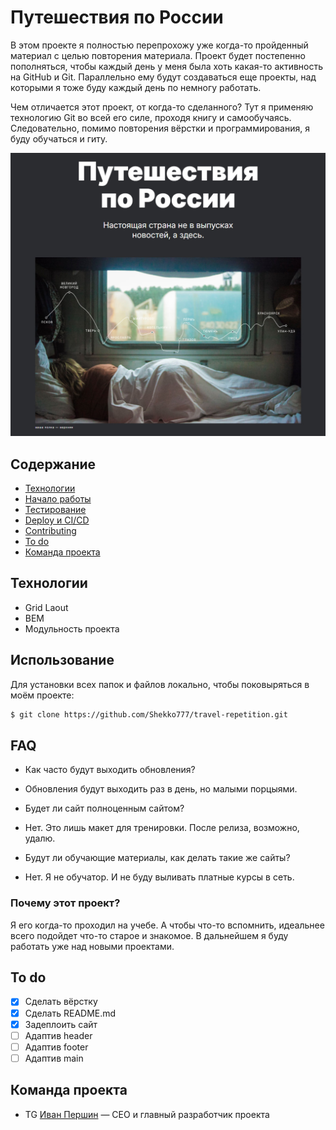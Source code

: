 # Путешествия по России
В этом проекте я полностью перепрохожу уже когда-то пройденный материал с целью повторения материала. Проект будет постепенно пополняться, чтобы каждый день у меня была хоть какая-то активность на GitHub и Git. Параллельно ему будут создаваться еще проекты, над которыми я тоже буду каждый день по немногу работать.

Чем отличается этот проект, от когда-то сделанного? Тут я применяю технологию Git во всей его силе, проходя книгу и самообучаясь. Следовательно, помимо повторения вёрстки и программирования, я буду обучаться и гиту.

<div align="center" ><img src="./images/README/1.jpg" width="580" /></div>

## Содержание
- [Технологии](#технологии)
- [Начало работы](#начало-работы)
- [Тестирование](#тестирование)
- [Deploy и CI/CD](#deploy-и-ci/cd)
- [Contributing](#contributing)
- [To do](#to-do)
- [Команда проекта](#команда-проекта)

## Технологии
- Grid Laout
- BEM
- Модульность проекта

## Использование
Для установки всех папок и файлов локально, чтобы поковыряться в моём проекте:
```sh
$ git clone https://github.com/Shekko777/travel-repetition.git
```

## FAQ 
- Как часто будут выходить обновления?
- Обновления будут выходить раз в день, но малыми порцыями.

- Будет ли сайт полноценным сайтом?
- Нет. Это лишь макет для тренировки. После релиза, возможно, удалю.

- Будут ли обучающие материалы, как делать такие же сайты?
- Нет. Я не обучатор. И не буду выливать платные курсы в сеть.

### Почему этот проект?
Я его когда-то проходил на учебе. А чтобы что-то вспомнить, идеальнее всего подойдет что-то старое и знакомое. В дальнейшем я буду работать уже над новыми проектами.

## To do
- [x] Сделать вёрстку
- [x] Сделать README.md
- [x] Задеплоить сайт
- [ ] Адаптив header
- [ ] Адаптив footer
- [ ] Адаптив main

## Команда проекта

- TG [Иван Першин](tg://resolve?domain=ShekkoWeb) — CEO и главный разработчик проекта
